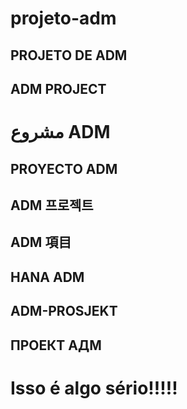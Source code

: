 # projeto-adm

## PROJETO DE ADM 
## ADM PROJECT
# مشروع ADM
## PROYECTO ADM
## ADM 프로젝트
## ADM 項目
## HANA ADM
## ADM-PROSJEKT
## ПРОЕКТ АДМ
<h1>Isso é algo sério!!!!!<h1>
